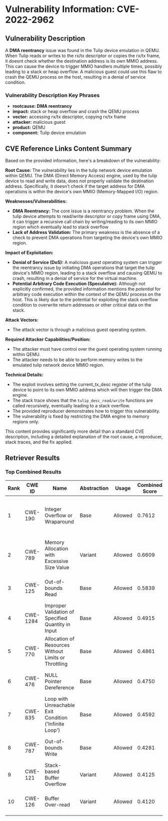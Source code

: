 # Vulnerability Information: CVE-2022-2962

## Vulnerability Description
A **DMA reentrancy** issue was found in the Tulip device emulation in QEMU. When Tulip reads or writes to the rx/tx descriptor or copies the rx/tx frame, it doesnt check whether the destination address is its own MMIO address. This can cause the device to trigger MMIO handlers multiple times, possibly leading to a stack or heap overflow. A malicious guest could use this flaw to crash the QEMU process on the host, resulting in a denial of service condition.

### Vulnerability Description Key Phrases
- **rootcause:** **DMA reentrancy**
- **impact:** stack or heap overflow and crash the QEMU process
- **vector:** accessing rx/tx descriptor, copying rx/tx frame
- **attacker:** malicious guest
- **product:** QEMU
- **component:** Tulip device emulation

## CVE Reference Links Content Summary
Based on the provided information, here's a breakdown of the vulnerability:

**Root Cause:**
The vulnerability lies in the tulip network device emulation within QEMU. The DMA (Direct Memory Access) engine, used by the tulip device to read and write data, does not properly validate the destination address. Specifically, it doesn't check if the target address for DMA operations is within the device's own MMIO (Memory-Mapped I/O) region.

**Weaknesses/Vulnerabilities:**
*   **DMA Reentrancy:** The core issue is a reentrancy problem. When the tulip device attempts to read/write descriptor or copy frame using DMA, it can trigger a recursive call chain by writing/reading to its own MMIO region which eventually lead to stack overflow
*   **Lack of Address Validation:** The primary weakness is the absence of a check to prevent DMA operations from targeting the device's own MMIO region.

**Impact of Exploitation:**
*   **Denial of Service (DoS):** A malicious guest operating system can trigger the reentrancy issue by initiating DMA operations that target the tulip device's MMIO region, leading to a stack overflow and causing QEMU to crash, resulting in a denial of service for the virtual machine.
*   **Potential Arbitrary Code Execution (Speculative):** Although not explicitly confirmed, the provided information mentions the *potential* for arbitrary code execution within the context of the QEMU process on the host. This is likely due to the potential for exploiting the stack overflow condition to overwrite return addresses or other critical data on the stack.

**Attack Vectors:**
*   The attack vector is through a malicious guest operating system.

**Required Attacker Capabilities/Position:**
*   The attacker must have control over the guest operating system running within QEMU.
*   The attacker needs to be able to perform memory writes to the emulated tulip network device MMIO region.

**Technical Details:**
*   The exploit involves setting the current_tx_desc register of the tulip device to point to its own MMIO address which will then trigger the DMA engine.
*   The stack trace shows that the `tulip_desc_read/write` functions are called recursively, eventually leading to a stack overflow.
*   The provided reproducer demonstrates how to trigger this vulnerability.
*   The vulnerability is fixed by restricting the DMA engine to memory regions only.

This content provides significantly more detail than a standard CVE description, including a detailed explanation of the root cause, a reproducer, stack traces, and the fix applied.

## Retriever Results

### Top Combined Results

| Rank | CWE ID | Name | Abstraction | Usage | Combined Score | Retrievers | Individual Scores |
|------|--------|------|-------------|-------|---------------|------------|-------------------|
| 1 | CWE-190 | Integer Overflow or Wraparound | Base | Allowed | 0.7612 | dense, sparse, graph | dense: 0.521, sparse: 0.374, graph: 0.802 |
| 2 | CWE-789 | Memory Allocation with Excessive Size Value | Variant | Allowed | 0.6609 | dense, sparse, graph | dense: 0.489, sparse: 0.406, graph: 0.669 |
| 3 | CWE-125 | Out-of-bounds Read | Base | Allowed | 0.5839 | sparse, graph | sparse: 0.396, graph: 1.000 |
| 4 | CWE-1284 | Improper Validation of Specified Quantity in Input | Base | Allowed | 0.4915 | sparse, graph | sparse: 0.366, graph: 0.789 |
| 5 | CWE-770 | Allocation of Resources Without Limits or Throttling | Base | Allowed | 0.4861 | sparse, graph | sparse: 0.379, graph: 0.754 |
| 6 | CWE-476 | NULL Pointer Dereference | Base | Allowed | 0.4750 | sparse, graph | sparse: 0.337, graph: 0.789 |
| 7 | CWE-835 | Loop with Unreachable Exit Condition ('Infinite Loop') | Base | Allowed | 0.4592 | dense, sparse | dense: 0.487, sparse: 0.376 |
| 8 | CWE-787 | Out-of-bounds Write | Base | Allowed | 0.4281 | sparse, graph | sparse: 0.354, graph: 0.631 |
| 9 | CWE-121 | Stack-based Buffer Overflow | Variant | Allowed | 0.4125 | dense, sparse | dense: 0.502, sparse: 0.342 |
| 10 | CWE-126 | Buffer Over-read | Variant | Allowed | 0.4120 | dense, sparse | dense: 0.488, sparse: 0.353 |

